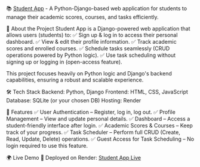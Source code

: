 📚 [Student App](https://student-app-l4hr.onrender.com/) -
A Python-Django-based web application for students to manage their academic scores, courses, and tasks efficiently.

🚀 About the Project
Student App is a Django-powered web application that allows users (students) to:
✅ Sign up & log in to access their personal dashboard.
✅ View & edit their profile information.
✅ Track academic scores and enrolled courses.
✅ Schedule tasks seamlessly (CRUD operations powered by Python logic).
✅ Use task scheduling without signing up or logging in (open-access feature).

This project focuses heavily on Python logic and Django's backend capabilities, ensuring a robust and scalable experience.

🛠 Tech Stack
Backend: Python, Django
Frontend: HTML, CSS, JavaScript
Database: SQLite (or your chosen DB)
Hosting: Render

🌟 Features
✅ User Authentication – Register, log in, log out.
✅ Profile Management – View and update personal details.
✅ Dashboard – Access a student-friendly interface after login.
✅ Academic Scores & Courses – Keep track of your progress.
✅ Task Scheduler – Perform full CRUD (Create, Read, Update, Delete) operations.
✅ Guest Access for Task Scheduling – No login required to use this feature.

🌍 Live Demo
🔗 Deployed on Render: [Student App Live](https://student-app-l4hr.onrender.com/)
